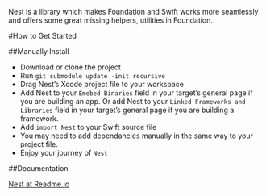 Nest is a library which makes Foundation and Swift works more seamlessly and offers some great missing helpers, utilities in Foundation.

#How to Get Started

##Manually Install

- Download or clone the project
- Run `git submodule update -init recursive`
- Drag Nest’s Xcode project file to your workspace
- Add Nest to your `Emebed Binaries` field in your target’s general page if you are building an app. Or add Nest to your `Linked Frameworks and Libraries` field in your target’s general page if you are building a framework.
- Add `import Nest` to your Swift source file
- You may need to add dependancies manually in the same way to your project file.
- Enjoy your journey of `Nest`

##Documentation

[Nest at Readme.io](https://nest.readme.io/docs)

